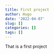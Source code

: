 ```yaml
---
title: First project
author: Hugo
date: '2022-04-07'
slug: []
categories: []
tags: []
---
```


That is a first project